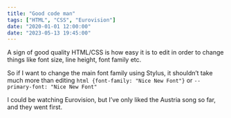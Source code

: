 ```yaml
---
title: "Good code man"
tags: ["HTML", "CSS", "Eurovision"]
date: "2020-01-01 12:00:00"
date: "2023-05-13 19:45:00"
---
```



A sign of good quality HTML/CSS is how easy it is to edit in order to change things like font size, line height, font family etc.

So if I want to change the main font family using Stylus, it shouldn’t take much more than editing `html {font-family: "Nice New Font"}` or `--primary-font: "Nice New Font"`

I could be watching Eurovision, but I’ve only liked the Austria song so far, and they went first.

